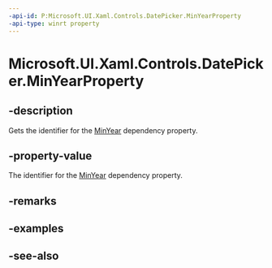 ```yaml
---
-api-id: P:Microsoft.UI.Xaml.Controls.DatePicker.MinYearProperty
-api-type: winrt property
---
```


<!-- Property syntax
public Windows.UI.Xaml.DependencyProperty MinYearProperty { get; }
-->

# Microsoft.UI.Xaml.Controls.DatePicker.MinYearProperty

## -description
Gets the identifier for the [MinYear](datepicker_minyear.md) dependency property.

## -property-value
The identifier for the [MinYear](datepicker_minyear.md) dependency property.

## -remarks

## -examples

## -see-also
